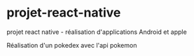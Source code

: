# projet-react-native

projet react native - réalisation d'applications Android et apple

Réalisation d'un pokedex avec l'api pokemon
